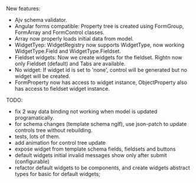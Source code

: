 New features:
- Ajv schema validator.
- Angular forms compatible: Property tree is created using FormGroup, FormArray and FormControl classes.
- Array now properly loads initial data from model.
- WidgetTyep: WidgetRegistry now supports WidgetType, now working WidgetType.Field and WidgetType.Fieldset.
- Fieldset widgets: Now we create widgets for the fieldset. Rightn now only Fieldset (default) and Tabs are available.
- No widget: If widget id is set to 'none', control will be generated but no widget will be created.
- FormProperty now has access to widget instance, ObjectProperty also has access to fieldset widget instance.


TODO:
- fix 2 way data binding not working when model is updated programatically.
- for schema changes (template schema ngIf), use json-patch to update controls tree without rebuilding.
- tests, lots of them.
- add animation for control tree update
- expose widget from template schema fields, fieldsets and buttons
- default widgets initial invalid messages show only after submit (configurable)
- refactor default widgets to be components, and create widgets abstract types for basic for default widgets;
